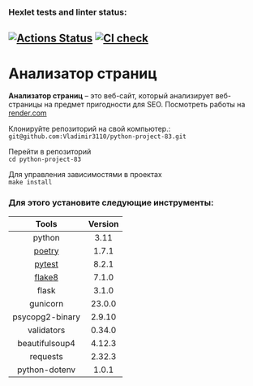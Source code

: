 ### Hexlet tests and linter status:
[![Actions Status](https://github.com/Vladimir3110/python-project-83/actions/workflows/hexlet-check.yml/badge.svg)](https://github.com/Vladimir3110/python-project-83/actions)
[![CI check](https://github.com/Vladimir3110/python-project-83/actions/workflows/test.yml/badge.svg)](https://github.com/Vladimir3110/python-project-83/actions/workflows/test.yml)
---
# Анализатор страниц

**Анализатор страниц** – это веб-сайт, который анализирует веб-страницы на предмет пригодности для SEO.
Посмотреть работы на [render.com](https://python-project-83-1-ayda.onrender.com)

Клонируйте репозиторий на свой компьютер.:<br/>`git@github.com:Vladimir3110/python-project-83.git`

Перейти в репозиторий<br/>`cd python-project-83`

Для управления зависимостями в проектах<br/>`make install`

### Для этого установите следующие инструменты:

| Tools                                | Version |
|:------------------------------------:|:-------:|
| python                               |  3.11   |
| [poetry](https://python-poetry.org/) |  1.7.1  |
| [pytest](https://docs.pytest.org/)   |  8.2.1  |
| [flake8](https://flake8.pycqa.org/)  |  7.1.0  |
| flask                                |  3.1.0  |
| gunicorn                             |  23.0.0 |
| psycopg2-binary                      |  2.9.10 |
| validators                           |  0.34.0 |
| beautifulsoup4                       |  4.12.3 |
| requests                             |  2.32.3 |
| python-dotenv                        |  1.0.1  |

